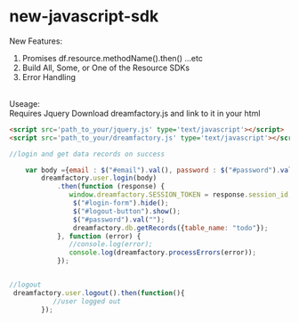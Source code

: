 new-javascript-sdk
==================



New Features:
<ol>
<li>Promises df.resource.methodName().then() ...etc
<li>Build All, Some, or One of the Resource SDKs
<li>Error Handling
</ol>
<br/>
Useage:
<br/>
Requires Jquery
Download dreamfactory.js and link to it in your html

```html
<script src='path_to_your/jquery.js' type='text/javascript'></script>
<script src='path_to_your/dreamfactory.js' type='text/javascript'></script>
```

```javascript
//login and get data records on success

    var body ={email : $("#email").val(), password : $("#password").val()};
        dreamfactory.user.login(body)
            .then(function (response) {
               window.dreamfactory.SESSION_TOKEN = response.session_id;
                $("#login-form").hide();
                $("#logout-button").show();
                $("#password").val("");
                dreamfactory.db.getRecords({table_name: "todo"});
            }, function (error) {
               //console.log(error);
               console.log(dreamfactory.processErrors(error));
            });


//logout
 dreamfactory.user.logout().then(function(){
           //user logged out
        });

```
